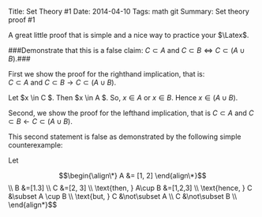 ﻿Title:  Set Theory #1
Date: 2014-04-10
Tags: math  git 
Summary: Set theory proof #1

A great little proof that is simple and a nice way to practice your $\Latex$.

###Demonstrate that this is a false claim: $C \subset A$ and $C \subset B \Leftrightarrow C \subset (A \cup B)$.###


First we show the proof for the righthand implication, that is:  
$C \subset A$ and $C \subset B \rightarrow C \subset (A \cup B)$.   

Let $x \in C $. Then $x \in A $. So, $x \in A$ or $x \in B$. Hence $x \in (A \cup B)$.  

Second, we show the proof for the lefthand implication, that is
$C \subset A$ and $C \subset B \leftarrow C \subset (A \cup B)$.  

This second statement is false as demonstrated by the following simple counterexample:  

Let

$$\begin{\align\*}
A &= [1, 2]
\end{align\*}$$
\\\\
B &=[1.3]
\\\\
C &=[2, 3]
\\\\
\text{then, } A\cup B &=[1,2,3]
\\\\
\text{hence, } C &\subset A \cup B
\\\\
\text{but,  } C &\not\subset A
\\\\
C &\not\subset B
\\\\
\end{align\*}$$

